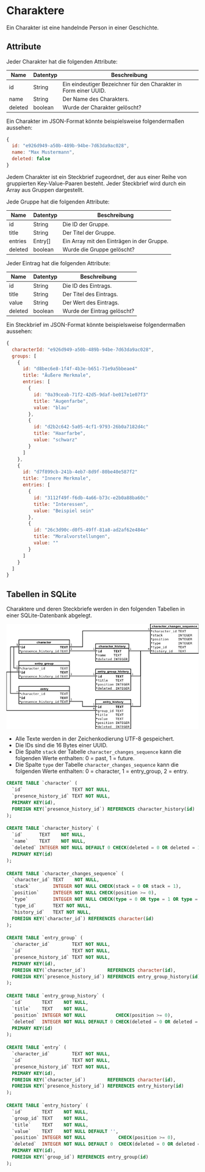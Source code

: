 # Charaktere

Ein Charakter ist eine handelnde Person in einer Geschichte.


## Attribute

Jeder Charakter hat die folgenden Attribute:

| Name      | Datentyp | Beschreibung                                                     |
|-----------|----------|------------------------------------------------------------------|
| id        | String   | Ein eindeutiger Bezeichner für den Charakter in Form einer UUID. |
| name      | String   | Der Name des Charakters.                                         |
| deleted   | boolean  | Wurde der Charakter gelöscht?                                    |

Ein Charakter im JSON-Format könnte beispielsweise folgendermaßen aussehen:

```javascript
{
  id: "e926d949-a50b-489b-94be-7d63da9ac028",
  name: "Max Mustermann",
  deleted: false
}
```

Jedem Charakter ist ein Steckbrief zugeordnet, der aus einer Reihe von
gruppierten Key-Value-Paaren besteht. Jeder Steckbrief wird durch ein
Array aus Gruppen dargestellt.

Jede Gruppe hat die folgenden Attribute:

| Name        | Datentyp | Beschreibung                                                     |
|-------------|----------|------------------------------------------------------------------|
| id          | String   | Die ID der Gruppe.                                               |
| title       | String   | Der Titel der Gruppe.                                            |
| entries     | Entry[]  | Ein Array mit den Einträgen in der Gruppe.                       |
| deleted     | boolean  | Wurde die Gruppe gelöscht?                                       |

Jeder Eintrag hat die folgenden Attribute:

| Name        | Datentyp | Beschreibung                                                     |
|-------------|----------|------------------------------------------------------------------|
| id          | String   | Die ID des Eintrags.                                             |
| title       | String   | Der Titel des Eintrags.                                          |
| value       | String   | Der Wert des Eintrags.                                           |
| deleted     | boolean  | Wurde der Eintrag gelöscht?                                      |

Ein Steckbrief im JSON-Format könnte beispielsweise folgendermaßen aussehen:

```javascript
{
  characterId: "e926d949-a50b-489b-94be-7d63da9ac028",
  groups: [
    {
      id: "d8bec6e8-1f4f-4b3e-b651-71e9a5bbeae4"
      title: "Äußere Merkmale",
      entries: [
        {
          id: "0a39ceab-71f2-42d5-9daf-be017e1e07f3"
          title: "Augenfarbe",
          value: "blau"
        },
        {
          id: "d2b2c642-5a05-4cf1-9793-26b0a7182d4c"
          title: "Haarfarbe",
          value: "schwarz"
        }
      ]
    },
    {
      id: "d7f899cb-241b-4eb7-8d9f-80be40e587f2"
      title: "Innere Merkmale",
      entries: [
        {
          id: "3112f49f-f6db-4a66-b73c-e2b0a88ba60c"
          title: "Interessen",
          value: "Beispiel sein"
        },
        {
          id: "26c3d90c-d0f5-49ff-81a8-ad2af62e484e"
          title: "Moralvorstellungen",
          value: ""
        }
      ]
    }
  ]
}
```


## Tabellen in SQLite

Charaktere und deren Steckbriefe werden in den folgenden Tabellen in einer
SQLite-Datenbank abgelegt.

![](tables.png)

- Alle Texte werden in der Zeichenkodierung UTF-8 gespeichert.
- Die IDs sind die 16 Bytes einer UUID.
- Die Spalte `stack` der Tabelle `character_changes_sequence` kann die folgenden
  Werte enthalten: 0 = past, 1 = future.
- Die Spalte `type` der Tabelle `character_changes_sequence` kann die folgenden
  Werte enthalten: 0 = character, 1 = entry_group, 2 = entry.

```sql
CREATE TABLE `character` (
  `id`                  TEXT NOT NULL,
  `presence_history_id` TEXT NOT NULL,
  PRIMARY KEY(id),
  FOREIGN KEY(`presence_history_id`) REFERENCES character_history(id)
);

CREATE TABLE `character_history` (
  `id`      TEXT    NOT NULL,
  `name`    TEXT    NOT NULL,
  `deleted` INTEGER NOT NULL DEFAULT 0 CHECK(deleted = 0 OR deleted = 1),
  PRIMARY KEY(id)
);

CREATE TABLE `character_changes_sequence` (
  `character_id` TEXT    NOT NULL,
  `stack`        INTEGER NOT NULL CHECK(stack = 0 OR stack = 1),
  `position`     INTEGER NOT NULL CHECK(position >= 0),
  `type`         INTEGER NOT NULL CHECK(type = 0 OR type = 1 OR type = 2),
  `type_id`      TEXT NOT NULL,
  `history_id`   TEXT NOT NULL,
  FOREIGN KEY(`character_id`) REFERENCES character(id)
);

CREATE TABLE `entry_group` (
  `character_id`        TEXT NOT NULL,
  `id`                  TEXT NOT NULL,
  `presence_history_id` TEXT NOT NULL,
  PRIMARY KEY(id),
  FOREIGN KEY(`character_id`)        REFERENCES character(id),
  FOREIGN KEY(`presence_history_id`) REFERENCES entry_group_history(id)
);

CREATE TABLE `entry_group_history` (
  `id`       TEXT    NOT NULL,
  `title`    TEXT    NOT NULL,
  `position` INTEGER NOT NULL           CHECK(position >= 0),
  `deleted`  INTEGER NOT NULL DEFAULT 0 CHECK(deleted = 0 OR deleted = 1),
  PRIMARY KEY(id)
);

CREATE TABLE `entry` (
  `character_id`        TEXT NOT NULL,
  `id`                  TEXT NOT NULL,
  `presence_history_id` TEXT NOT NULL,
  PRIMARY KEY(id),
  FOREIGN KEY(`character_id`)        REFERENCES character(id),
  FOREIGN KEY(`presence_history_id`) REFERENCES entry_history(id)
);

CREATE TABLE `entry_history` (
  `id`       TEXT    NOT NULL,
  `group_id` TEXT    NOT NULL,
  `title`    TEXT    NOT NULL,
  `value`    TEXT    NOT NULL DEFAULT '',
  `position` INTEGER NOT NULL            CHECK(position >= 0),
  `deleted`  INTEGER NOT NULL DEFAULT 0  CHECK(deleted = 0 OR deleted = 1),
  PRIMARY KEY(id),
  FOREIGN KEY(`group_id`) REFERENCES entry_group(id)
);
```
